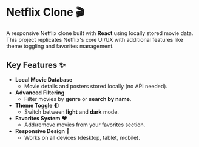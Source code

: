 # Netflix Clone 🎬  

A responsive Netflix clone built with **React** using locally stored movie data. This project replicates Netflix's core UI/UX with additional features like theme toggling and favorites management.

## Key Features ✨  
- **Local Movie Database**  
  - Movie details and posters stored locally (no API needed).  
- **Advanced Filtering**  
  - Filter movies by **genre** or **search by name**.  
- **Theme Toggle** 🌓  
  - Switch between **light** and **dark** mode.  
- **Favorites System** ❤️  
  - Add/remove movies from your favorites section.  
- **Responsive Design** 📱  
  - Works on all devices (desktop, tablet, mobile).  
